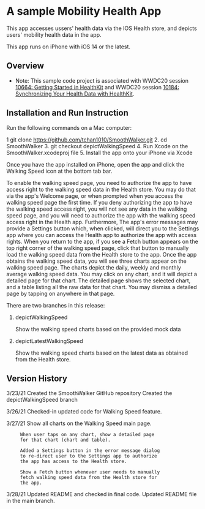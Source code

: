 # A sample Mobility Health App

This app accesses ussers' health data via the IOS Health store, and depicts users' mobility
health data in the app. 

This app runs on iPhone with iOS 14 or the latest.

## Overview

- Note: This sample code project is associated with WWDC20 session [10664: Getting Started in HealthKit](https://developer.apple.com/wwdc20/10664/) and WWDC20 session [10184: Synchronizing Your Health Data with HealthKit](https://developer.apple.com/wwdc20/10184/).


## Installation and Run Instruction 

Run the following commands on a Mac computer:

1  git clone https://github.com/tchan1010/SmoothWalker.git
2. cd SmoothWalker
3. git checkout depictWalkingSpeed
4. Run Xcode on the SmoothWalker.xcodeproj file
5. Install the app onto your iPhone via Xcode

Once you have the app installed on iPhone, open the app and
click the Walking Speed icon at the bottom tab bar.

To enable the walking speed page, you need to authorize the
app to have access right to the walking speed data in the 
Health store. You may do that via the app's Welcome page, or 
when prompted when you access the walking speed page the 
first time. If you deny authorizing the app to have the walking 
speed access right, you will not see any data in the walking 
speed page, and you will need to authorize the app with the 
walking speed access right in the Health app. Furthermore, 
The app's error messages may provide a Settings button 
which, when clicked, will direct you to the Settings app where 
you can access the Health app to authorize the app with 
access rights. When you return to the app, if you see a Fetch 
button appears on the top right corner of the walking speed 
page, click that button to manually load the walking speed data 
from the Health store to the app.
Once the app obtains the walking speed data, you will see 
three charts appear on the walking speed page. The charts 
depict the daily, weekly and monthly average walking speed 
data. You may click on any chart, and it will depict a detailed 
page for that chart. The detailed page shows the selected chart, 
and a table listing all the raw data for that chart. You may 
dismiss a detailed page by tapping on anywhere in that page.

There are two branches in this release:

1. depictWalkingSpeed 

    Show the walking speed charts based on the provided
    mock data

2. depictLatestWalkingSpeed

    Show the walking speed charts based on the latest
    data as obtained from the Health store.



## Version History

3/23/21  Created the SmoothWalker GitHub repository
         Created the depictWalkingSpeed branch

3/26/21  Checked-in updated code for Walking Speed feature.

3/27/21  Show all charts on the Walking Speed main page.

         When user taps on any chart, show a detailed page 
         for that chart (chart and table).

         Added a Settings button in the error message dialog
         to re-direct user to the Settings app to authorize
         the app has access to the Health store.

         Show a Fetch button whenever user needs to manually 
         fetch walking speed data from the Health store for 
         the app.

3/28/21  Updated README and checked in final code.
         Updated README file in the main branch.
